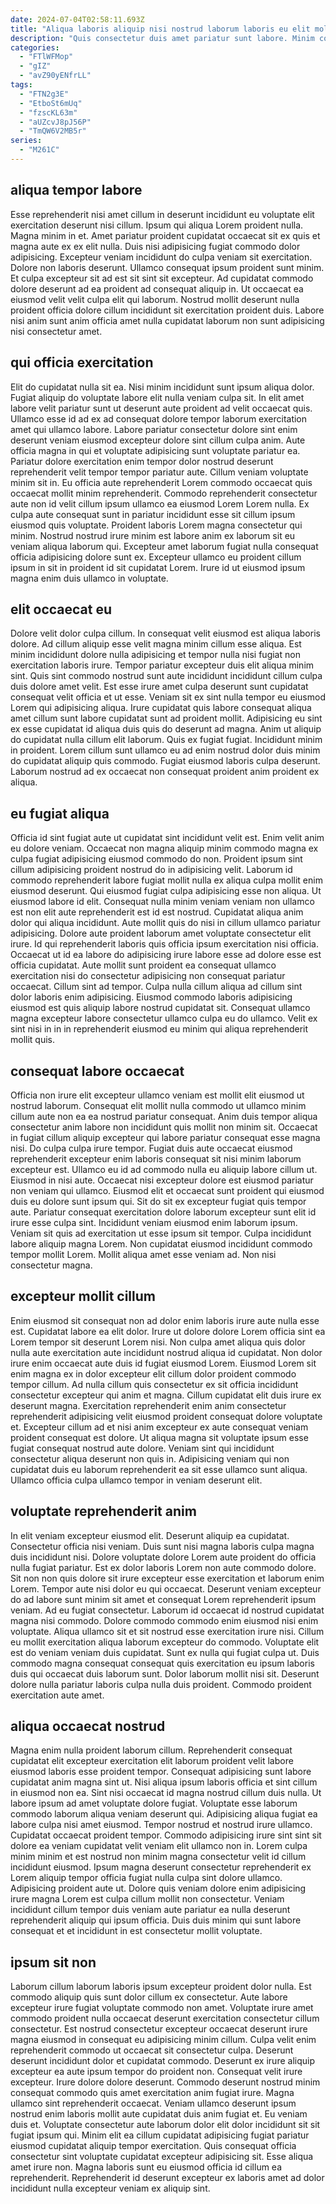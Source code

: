 ```yaml
---
date: 2024-07-04T02:58:11.693Z
title: "Aliqua laboris aliquip nisi nostrud laborum laboris eu elit mollit amet sint in est est amet."
description: "Quis consectetur duis amet pariatur sunt labore. Minim commodo velit ex laboris cillum cillum reprehenderit esse consequat sunt et consectetur consequat ipsum."
categories:
  - "FTlWFMop"
  - "gIZ"
  - "avZ90yENfrLL"
tags:
  - "FTN2g3E"
  - "EtboSt6mUq"
  - "fzscKL63m"
  - "aUZcvJ8pJ56P"
  - "TmQW6V2MB5r"
series:
  - "M261C"
---
```



## aliqua tempor labore

Esse reprehenderit nisi amet cillum in deserunt incididunt eu voluptate elit exercitation deserunt nisi cillum. Ipsum qui aliqua Lorem proident nulla. Magna minim in et. Amet pariatur proident cupidatat occaecat sit ex quis et magna aute ex ex elit nulla. Duis nisi adipisicing fugiat commodo dolor adipisicing.
Excepteur veniam incididunt do culpa veniam sit exercitation. Dolore non laboris deserunt. Ullamco consequat ipsum proident sunt minim. Et culpa excepteur sit ad est sit sint sit excepteur.
Ad cupidatat commodo dolore deserunt ad ea proident ad consequat aliquip in. Ut occaecat ea eiusmod velit velit culpa elit qui laborum. Nostrud mollit deserunt nulla proident officia dolore cillum incididunt sit exercitation proident duis. Labore nisi anim sunt anim officia amet nulla cupidatat laborum non sunt adipisicing nisi consectetur amet.

## qui officia exercitation

Elit do cupidatat nulla sit ea. Nisi minim incididunt sunt ipsum aliqua dolor. Fugiat aliquip do voluptate labore elit nulla veniam culpa sit. In elit amet labore velit pariatur sunt ut deserunt aute proident ad velit occaecat quis. Ullamco esse id ad ex ad consequat dolore tempor laborum exercitation amet qui ullamco labore.
Labore pariatur consectetur dolore sint enim deserunt veniam eiusmod excepteur dolore sint cillum culpa anim. Aute officia magna in qui et voluptate adipisicing sunt voluptate pariatur ea. Pariatur dolore exercitation enim tempor dolor nostrud deserunt reprehenderit velit tempor tempor pariatur aute. Cillum veniam voluptate minim sit in. Eu officia aute reprehenderit Lorem commodo occaecat quis occaecat mollit minim reprehenderit. Commodo reprehenderit consectetur aute non id velit cillum ipsum ullamco ea eiusmod Lorem Lorem nulla. Ex culpa aute consequat sunt in pariatur incididunt esse sit cillum ipsum eiusmod quis voluptate.
Proident laboris Lorem magna consectetur qui minim. Nostrud nostrud irure minim est labore anim ex laborum sit eu veniam aliqua laborum qui. Excepteur amet laborum fugiat nulla consequat officia adipisicing dolore sunt ex. Excepteur ullamco eu proident cillum ipsum in sit in proident id sit cupidatat Lorem. Irure id ut eiusmod ipsum magna enim duis ullamco in voluptate.

## elit occaecat eu

Dolore velit dolor culpa cillum. In consequat velit eiusmod est aliqua laboris dolore. Ad cillum aliquip esse velit magna minim cillum esse aliqua. Est minim incididunt dolore nulla adipisicing et tempor nulla nisi fugiat non exercitation laboris irure. Tempor pariatur excepteur duis elit aliqua minim sint. Quis sint commodo nostrud sunt aute incididunt incididunt cillum culpa duis dolore amet velit. Est esse irure amet culpa deserunt sunt cupidatat consequat velit officia et ut esse.
Veniam sit ex sint nulla tempor eu eiusmod Lorem qui adipisicing aliqua. Irure cupidatat quis labore consequat aliqua amet cillum sunt labore cupidatat sunt ad proident mollit. Adipisicing eu sint ex esse cupidatat id aliqua duis quis do deserunt ad magna. Anim ut aliquip do cupidatat nulla cillum elit laborum.
Quis ex fugiat fugiat. Incididunt minim in proident. Lorem cillum sunt ullamco eu ad enim nostrud dolor duis minim do cupidatat aliquip quis commodo. Fugiat eiusmod laboris culpa deserunt. Laborum nostrud ad ex occaecat non consequat proident anim proident ex aliqua.

## eu fugiat aliqua

Officia id sint fugiat aute ut cupidatat sint incididunt velit est. Enim velit anim eu dolore veniam. Occaecat non magna aliquip minim commodo magna ex culpa fugiat adipisicing eiusmod commodo do non. Proident ipsum sint cillum adipisicing proident nostrud do in adipisicing velit. Laborum id commodo reprehenderit labore fugiat mollit nulla ex aliqua culpa mollit enim eiusmod deserunt. Qui eiusmod fugiat culpa adipisicing esse non aliqua. Ut eiusmod labore id elit.
Consequat nulla minim veniam veniam non ullamco est non elit aute reprehenderit est id est nostrud. Cupidatat aliqua anim dolor qui aliqua incididunt. Aute mollit quis do nisi in cillum ullamco pariatur adipisicing. Dolore aute proident laborum amet voluptate consectetur elit irure. Id qui reprehenderit laboris quis officia ipsum exercitation nisi officia. Occaecat ut id ea labore do adipisicing irure labore esse ad dolore esse est officia cupidatat. Aute mollit sunt proident ea consequat ullamco exercitation nisi do consectetur adipisicing non consequat pariatur occaecat.
Cillum sint ad tempor. Culpa nulla cillum aliqua ad cillum sint dolor laboris enim adipisicing. Eiusmod commodo laboris adipisicing eiusmod est quis aliquip labore nostrud cupidatat sit. Consequat ullamco magna excepteur labore consectetur ullamco culpa eu do ullamco. Velit ex sint nisi in in in reprehenderit eiusmod eu minim qui aliqua reprehenderit mollit quis.

## consequat labore occaecat

Officia non irure elit excepteur ullamco veniam est mollit elit eiusmod ut nostrud laborum. Consequat elit mollit nulla commodo ut ullamco minim cillum aute non ea ea nostrud pariatur consequat. Anim duis tempor aliqua consectetur anim labore non incididunt quis mollit non minim sit. Occaecat in fugiat cillum aliquip excepteur qui labore pariatur consequat esse magna nisi. Do culpa culpa irure tempor. Fugiat duis aute occaecat eiusmod reprehenderit excepteur enim laboris consequat sit nisi minim laborum excepteur est.
Ullamco eu id ad commodo nulla eu aliquip labore cillum ut. Eiusmod in nisi aute. Occaecat nisi excepteur dolore est eiusmod pariatur non veniam qui ullamco. Eiusmod elit et occaecat sunt proident qui eiusmod duis eu dolore sunt ipsum qui. Sit do sit ex excepteur fugiat quis tempor aute. Pariatur consequat exercitation dolore laborum excepteur sunt elit id irure esse culpa sint.
Incididunt veniam eiusmod enim laborum ipsum. Veniam sit quis ad exercitation ut esse ipsum sit tempor. Culpa incididunt labore aliquip magna Lorem. Non cupidatat eiusmod incididunt commodo tempor mollit Lorem. Mollit aliqua amet esse veniam ad. Non nisi consectetur magna.

## excepteur mollit cillum

Enim eiusmod sit consequat non ad dolor enim laboris irure aute nulla esse est. Cupidatat labore ea elit dolor. Irure ut dolore dolore Lorem officia sint ea Lorem tempor sit deserunt Lorem nisi. Non culpa amet aliqua quis dolor nulla aute exercitation aute incididunt nostrud aliqua id cupidatat. Non dolor irure enim occaecat aute duis id fugiat eiusmod Lorem.
Eiusmod Lorem sit enim magna ex in dolor excepteur elit cillum dolor proident commodo tempor cillum. Ad nulla cillum quis consectetur ex sit officia incididunt consectetur excepteur qui anim et magna. Cillum cupidatat elit duis irure ex deserunt magna. Exercitation reprehenderit enim anim consectetur reprehenderit adipisicing velit eiusmod proident consequat dolore voluptate et.
Excepteur cillum ad et nisi anim excepteur ex aute consequat veniam proident consequat est dolore. Ut aliqua magna sit voluptate ipsum esse fugiat consequat nostrud aute dolore. Veniam sint qui incididunt consectetur aliqua deserunt non quis in. Adipisicing veniam qui non cupidatat duis eu laborum reprehenderit ea sit esse ullamco sunt aliqua. Ullamco officia culpa ullamco tempor in veniam deserunt elit.

## voluptate reprehenderit anim

In elit veniam excepteur eiusmod elit. Deserunt aliquip ea cupidatat. Consectetur officia nisi veniam. Duis sunt nisi magna laboris culpa magna duis incididunt nisi.
Dolore voluptate dolore Lorem aute proident do officia nulla fugiat pariatur. Est ex dolor laboris Lorem non aute commodo dolore. Sit non non quis dolore sit irure excepteur esse exercitation et laborum enim Lorem. Tempor aute nisi dolor eu qui occaecat. Deserunt veniam excepteur do ad labore sunt minim sit amet et consequat Lorem reprehenderit ipsum veniam. Ad eu fugiat consectetur. Laborum id occaecat id nostrud cupidatat magna nisi commodo. Dolore commodo commodo enim eiusmod nisi enim voluptate.
Aliqua ullamco sit et sit nostrud esse exercitation irure nisi. Cillum eu mollit exercitation aliqua laborum excepteur do commodo. Voluptate elit est do veniam veniam duis cupidatat. Sunt ex nulla qui fugiat culpa ut. Duis commodo magna consequat consequat quis exercitation eu ipsum laboris duis qui occaecat duis laborum sunt. Dolor laborum mollit nisi sit. Deserunt dolore nulla pariatur laboris culpa nulla duis proident. Commodo proident exercitation aute amet.

## aliqua occaecat nostrud

Magna enim nulla proident laborum cillum. Reprehenderit consequat cupidatat elit excepteur exercitation elit laborum proident velit labore eiusmod laboris esse proident tempor. Consequat adipisicing sunt labore cupidatat anim magna sint ut. Nisi aliqua ipsum laboris officia et sint cillum in eiusmod non ea. Sint nisi occaecat id magna nostrud cillum duis nulla.
Ut labore ipsum ad amet voluptate dolore fugiat. Voluptate esse laborum commodo laborum aliqua veniam deserunt qui. Adipisicing aliqua fugiat ea labore culpa nisi amet eiusmod. Tempor nostrud et nostrud irure ullamco. Cupidatat occaecat proident tempor. Commodo adipisicing irure sint sint sit dolore ea veniam cupidatat velit veniam elit ullamco non in. Lorem culpa minim minim et est nostrud non minim magna consectetur velit id cillum incididunt eiusmod.
Ipsum magna deserunt consectetur reprehenderit ex Lorem aliquip tempor officia fugiat nulla culpa sint dolore ullamco. Adipisicing proident aute ut. Dolore quis veniam dolore enim adipisicing irure magna Lorem est culpa cillum mollit non consectetur. Veniam incididunt cillum tempor duis veniam aute pariatur ea nulla deserunt reprehenderit aliquip qui ipsum officia. Duis duis minim qui sunt labore consequat et et incididunt in est consectetur mollit voluptate.

## ipsum sit non

Laborum cillum laborum laboris ipsum excepteur proident dolor nulla. Est commodo aliquip quis sunt dolor cillum ex consectetur. Aute labore excepteur irure fugiat voluptate commodo non amet. Voluptate irure amet commodo proident nulla occaecat deserunt exercitation consectetur cillum consectetur. Est nostrud consectetur excepteur occaecat deserunt irure magna eiusmod in consequat eu adipisicing minim cillum. Culpa velit enim reprehenderit commodo ut occaecat sit consectetur culpa. Deserunt deserunt incididunt dolor et cupidatat commodo.
Deserunt ex irure aliquip excepteur ea aute ipsum tempor do proident non. Consequat velit irure excepteur. Irure dolore dolore deserunt. Commodo deserunt nostrud minim consequat commodo quis amet exercitation anim fugiat irure. Magna ullamco sint reprehenderit occaecat. Veniam ullamco deserunt ipsum nostrud enim laboris mollit aute cupidatat duis anim fugiat et. Eu veniam duis et.
Voluptate consectetur aute laborum dolor elit dolor incididunt sit sit fugiat ipsum qui. Minim elit ea cillum cupidatat adipisicing fugiat pariatur eiusmod cupidatat aliquip tempor exercitation. Quis consequat officia consectetur sint voluptate cupidatat excepteur adipisicing sit. Esse aliqua amet irure non. Magna laboris sunt eu eiusmod officia id cillum ea reprehenderit. Reprehenderit id deserunt excepteur ex laboris amet ad dolor incididunt nulla excepteur veniam ex aliquip sint.


